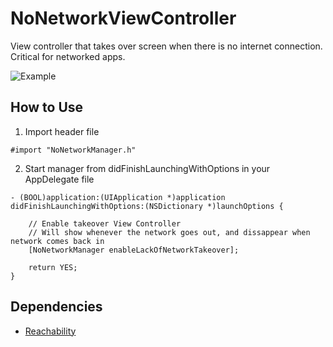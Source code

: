 # NoNetworkViewController
View controller that takes over screen when there is no internet connection. Critical for networked apps.

![Example](https://imgflip.com/gif/ggnw3.gif)

## How to Use
1. Import header file
````
#import "NoNetworkManager.h"
````

2. Start manager from didFinishLaunchingWithOptions in your AppDelegate file
````
- (BOOL)application:(UIApplication *)application didFinishLaunchingWithOptions:(NSDictionary *)launchOptions {

    // Enable takeover View Controller
    // Will show whenever the network goes out, and dissappear when network comes back in
    [NoNetworkManager enableLackOfNetworkTakeover];

    return YES;
}
````

## Dependencies
* [Reachability](https://developer.apple.com/library/ios/samplecode/Reachability/Introduction/Intro.html)

